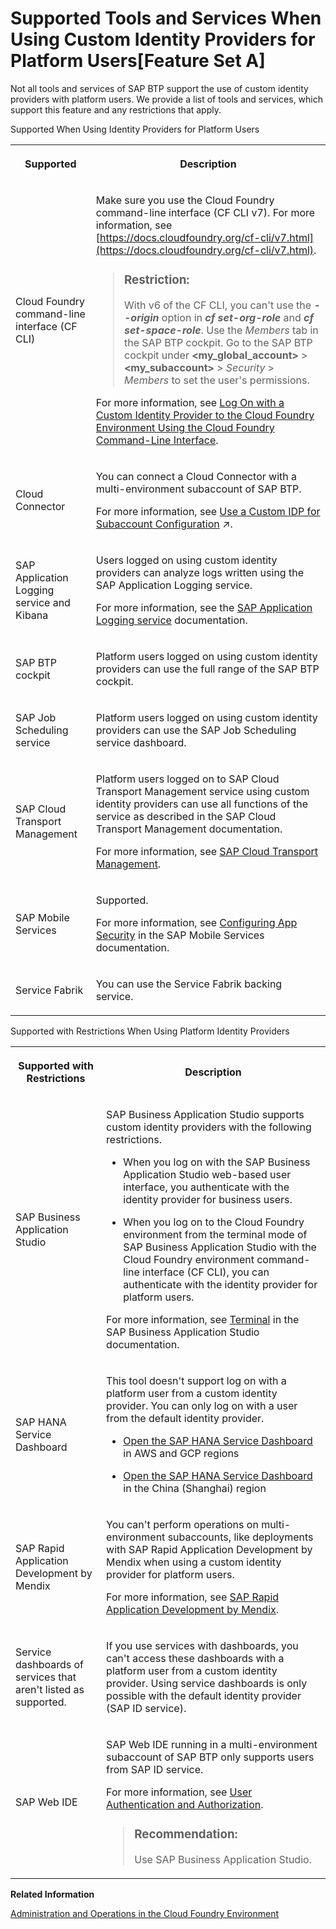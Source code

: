 <!-- loio94ef5154e384408796c035a82b043f82 -->

# Supported Tools and Services When Using Custom Identity Providers for Platform Users\[Feature Set A\]

Not all tools and services of SAP BTP support the use of custom identity providers with platform users. We provide a list of tools and services, which support this feature and any restrictions that apply.



<a name="loio94ef5154e384408796c035a82b043f82__table_lls_qwq_ylb"/>Supported When Using Identity Providers for Platform Users


<table>
<tr>
<th>

Supported



</th>
<th>

Description



</th>
</tr>
<tr>
<td>

 Cloud Foundry command-line interface \(CF CLI\)



</td>
<td>

Make sure you use the Cloud Foundry command-line interface \(CF CLI v7\). For more information, see [https://docs.cloudfoundry.org/cf-cli/v7.html](https://docs.cloudfoundry.org/cf-cli/v7.html).

> ### Restriction:  
> With v6 of the CF CLI, you can't use the ***--origin*** option in ***cf set-org-role*** and ***cf set-space-role***. Use the *Members* tab in the SAP BTP cockpit. Go to the SAP BTP cockpit under **<my\_global\_account\>** \> **<my\_subaccount\>** \> *Security* \> *Members* to set the user's permissions.

For more information, see [Log On with a Custom Identity Provider to the Cloud Foundry Environment Using the Cloud Foundry Command-Line Interface](Log_On_with_a_Custom_Identity_Provider_to_the_Cloud_Foundry_Environment_Using_the_Cloud_Foundry_Command-Line_Interface_d477618.md).



</td>
</tr>
<tr>
<td>

 Cloud Connector 



</td>
<td>

You can connect a Cloud Connector with a multi-environment subaccount of SAP BTP.

For more information, see [Use a Custom IDP for Subaccount Configuration](https://help.sap.com/viewer/cca91383641e40ffbe03bdc78f00f681/Cloud/en-US/202261235a204db5ba0b35bbaa6d40ff.html "Enable custom identity provider (IDP) authentication to configure a Cloud Foundry subaccount in the Cloud Connector by using a one-time passcode.") :arrow_upper_right:.



</td>
</tr>
<tr>
<td>

 SAP Application Logging service and Kibana



</td>
<td>

Users logged on using custom identity providers can analyze logs written using the SAP Application Logging service.

For more information, see the [SAP Application Logging service](https://help.sap.com/viewer/product/APPLICATION_LOGGING/Cloud/en-US) documentation.



</td>
</tr>
<tr>
<td>

 SAP BTP cockpit 



</td>
<td>

Platform users logged on using custom identity providers can use the full range of the SAP BTP cockpit.



</td>
</tr>
<tr>
<td>

 SAP Job Scheduling service 



</td>
<td>

Platform users logged on using custom identity providers can use the SAP Job Scheduling service dashboard.



</td>
</tr>
<tr>
<td>

SAP Cloud Transport Management



</td>
<td>

Platform users logged on to SAP Cloud Transport Management service using custom identity providers can use all functions of the service as described in the SAP Cloud Transport Management documentation.

For more information, see [SAP Cloud Transport Management](https://help.sap.com/viewer/product/TRANSPORT_MANAGEMENT_SERVICE/Cloud/en-US).



</td>
</tr>
<tr>
<td>

 SAP Mobile Services 



</td>
<td>

Supported.

For more information, see [Configuring App Security](https://help.sap.com/viewer/468990a67780424a9e66eb096d4345bb/Cloud/en-US/cfda4108a6b845d686d6d465a7db6d91.html) in the SAP Mobile Services documentation.



</td>
</tr>
<tr>
<td>

Service Fabrik



</td>
<td>

You can use the Service Fabrik backing service.



</td>
</tr>
</table>

<a name="loio94ef5154e384408796c035a82b043f82__table_n5p_1lm_5lb"/>Supported with Restrictions When Using Platform Identity Providers


<table>
<tr>
<th>

Supported with Restrictions



</th>
<th>

Description



</th>
</tr>
<tr>
<td>

 SAP Business Application Studio 



</td>
<td>

SAP Business Application Studio supports custom identity providers with the following restrictions.

-   When you log on with the SAP Business Application Studio web-based user interface, you authenticate with the identity provider for business users.

-   When you log on to the Cloud Foundry environment from the terminal mode of SAP Business Application Studio with the Cloud Foundry environment command-line interface \(CF CLI\), you can authenticate with the identity provider for platform users.


For more information, see [Terminal](https://help.sap.com/viewer/9d1db9835307451daa8c930fbd9ab264/Cloud/en-US/c8b4ae95701942a5a21be4e84749f97f.html) in the SAP Business Application Studio documentation.



</td>
</tr>
<tr>
<td>

 SAP HANA Service Dashboard



</td>
<td>

This tool doesn't support log on with a platform user from a custom identity provider. You can only log on with a user from the default identity provider.

-   [Open the SAP HANA Service Dashboard](https://help.sap.com/viewer/cc53ad464a57404b8d453bbadbc81ceb/Cloud/en-US/fe80d7c024da4a969bafddd5692dbc1a.html) in AWS and GCP regions

-   [Open the SAP HANA Service Dashboard](https://help.sap.com/viewer/cc53ad464a57404b8d453bbadbc81ceb/alibabacloud/en-US/fe80d7c024da4a969bafddd5692dbc1a.html) in the China \(Shanghai\) region




</td>
</tr>
<tr>
<td>

 SAP Rapid Application Development by Mendix 



</td>
<td>

You can't perform operations on multi-environment subaccounts, like deployments with SAP Rapid Application Development by Mendix when using a custom identity provider for platform users.

For more information, see [SAP Rapid Application Development by Mendix](https://help.sap.com/viewer/product/Mendix/Cloud/en-US).



</td>
</tr>
<tr>
<td>

Service dashboards of services that aren't listed as supported.



</td>
<td>

If you use services with dashboards, you can't access these dashboards with a platform user from a custom identity provider. Using service dashboards is only possible with the default identity provider \(SAP ID service\).



</td>
</tr>
<tr>
<td>

 SAP Web IDE 



</td>
<td>

SAP Web IDE running in a multi-environment subaccount of SAP BTP only supports users from SAP ID service.

For more information, see [User Authentication and Authorization](https://help.sap.com/viewer/825270ffffe74d9f988a0f0066ad59f0/CF/en-US/94f7eb83215c470ca2bc5e1eead2de5f.html?q=User%20authentication).

> ### Recommendation:  
> Use SAP Business Application Studio.



</td>
</tr>
</table>

**Related Information**  


[Administration and Operations in the Cloud Foundry Environment](Administration_and_Operations_in_the_Cloud_Foundry_Environment_a6b3b81.md "Learn about the different account administration and application operation tasks which you can perform in the Cloud Foundry environment.")

